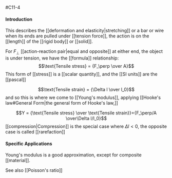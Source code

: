 #C11-4 

#### Introduction
This describes the [[deformation and elasticity|stretching]] or a bar or wire when its ends are pulled under [[tension force]], the action is on the [[length]] of the [[rigid body]] or [[solid]].

For $F_\perp$ [[action-reaction pair|equal and opposite]] at either end, the object is under tension, we have the [[formula]] relationship:
$$\text{Tensile stress} = {F_\perp \over A}$$
This form of [[stress]] is a [[scalar quantity]], and the [[SI units]] are the [[pascal]]

$$\text{Tensile strain} = {\Delta l \over l_0}$$
and so this is where we come to [[Young's modulus]], applying [[Hooke's law#General Form|the general form of Hooke's law,]]

$$Y = {\text{Tensile stress} \over \text{Tensile strain}}={F_\perp/A \over\Delta l/l_0}$$
[[compression|Compression]] is the special case where $\Delta l < 0$, the opposite case is called [[rarefaction]]

#### Specific Applications
Young's modulus is a good approximation, except for composite [[material]].

See also [[Poisson's ratio]]